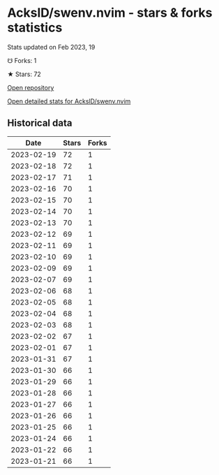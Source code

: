 # AckslD/swenv.nvim - stars & forks statistics

Stats updated on Feb 2023, 19

☋ Forks: 1

★ Stars: 72

[Open repository](https://github.com/AckslD/swenv.nvim)

[Open detailed stats for AckslD/swenv.nvim](https://reviewgithub.com/rep/AckslD/swenv.nvim)

## Historical data
| Date | Stars | Forks |
|------|-------|-------|
| 2023-02-19 | 72 | 1 | 
| 2023-02-18 | 72 | 1 | 
| 2023-02-17 | 71 | 1 | 
| 2023-02-16 | 70 | 1 | 
| 2023-02-15 | 70 | 1 | 
| 2023-02-14 | 70 | 1 | 
| 2023-02-13 | 70 | 1 | 
| 2023-02-12 | 69 | 1 | 
| 2023-02-11 | 69 | 1 | 
| 2023-02-10 | 69 | 1 | 
| 2023-02-09 | 69 | 1 | 
| 2023-02-07 | 69 | 1 | 
| 2023-02-06 | 68 | 1 | 
| 2023-02-05 | 68 | 1 | 
| 2023-02-04 | 68 | 1 | 
| 2023-02-03 | 68 | 1 | 
| 2023-02-02 | 67 | 1 | 
| 2023-02-01 | 67 | 1 | 
| 2023-01-31 | 67 | 1 | 
| 2023-01-30 | 66 | 1 | 
| 2023-01-29 | 66 | 1 | 
| 2023-01-28 | 66 | 1 | 
| 2023-01-27 | 66 | 1 | 
| 2023-01-26 | 66 | 1 | 
| 2023-01-25 | 66 | 1 | 
| 2023-01-24 | 66 | 1 | 
| 2023-01-22 | 66 | 1 | 
| 2023-01-21 | 66 | 1 | 

